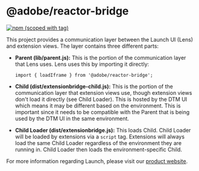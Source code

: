 # @adobe/reactor-bridge

[![npm (scoped with tag)](https://img.shields.io/npm/v/@adobe/reactor-bridge.svg?style=flat)](https://www.npmjs.com/package/@adobe/reactor-bridge)

This project provides a communication layer between the Launch UI (Lens) and extension views. The layer contains three different parts:

* **Parent (lib/parent.js):** This is the portion of the communication layer that Lens uses. Lens uses this by importing it directly:

  `import { loadIframe } from '@adobe/reactor-bridge';`

* **Child (dist/extensionbridge-child.js):** This is the portion of the communication layer that extension views use, though extension views don't load it directly (see Child Loader). This is hosted by the DTM UI which means it may be different based on the environment. This is important since it needs to be compatible with the Parent that is being used by the DTM UI in the same environment.
* **Child Loader (dist/extensionbridge.js):** This loads Child. Child Loader will be loaded by extensions via a `script` tag. Extensions will always load the same Child Loader regardless of the environment they are running in. Child Loader then loads the environment-specific Child.

For more information regarding Launch, please visit our [product website](http://www.adobe.com/enterprise/cloud-platform/launch.html).

